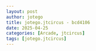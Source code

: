 ```yaml
---
layout: post
author: jotego
title: jotego.jtcircus - bcd4106
date: 2025-04-25
categories: [Arcade, jtcircus]
tags: [jotego.jtcircus]
---
```


